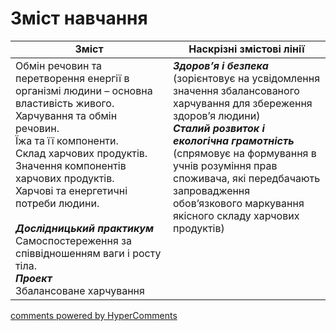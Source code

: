 <div id="hypercomments_widget" class="js-hypercomments-widget invisible"></div>

# Зміст навчання

<table>
  <tr>
    <td width="50%" align="center"><b>Зміст</b></td>
    <td width="50%" align="center"><b>Наскрізні змістові лінії</b></td>
  </tr>
<tbody>
  <tr>
<td width="50%" style="vertical-align:top !important;">
Обмін речовин та перетворення енергії в організмі людини – основна властивість живого.<br>
Харчування та обмін речовин.<br>
Їжа та її компоненти. <br>
Склад харчових продуктів. <br>
Значення компонентів харчових продуктів. <br>
Харчові та енергетичні потреби людини. <br>
<br>
<b><i>Дослідницький практикум</i></b><br>
Самоспостереження за співвідношенням ваги і росту тіла. <br>
<b><i>Проект</i></b><br>
Збалансоване харчування<br>

</td>
<td width="50%" style="vertical-align:top !important;">
<b><i>Здоров’я і безпека</i></b><br>
(зорієнтовує на усвідомлення значення збалансованого харчування для збереження здоров’я людини)<br>
<b><i>Сталий розвиток і екологічна грамотність</i></b><br>
(спрямовує на формування в учнів розуміння прав споживача, які передбачають запровадження обов’язкового маркування якісного складу харчових продуктів)<br>
</td>

  </tr>
 
</table>

<div class="js-hypercomments-container">
<a href="http://hypercomments.com" class="hc-link" title="comments widget">comments powered by HyperComments</a>
</div>